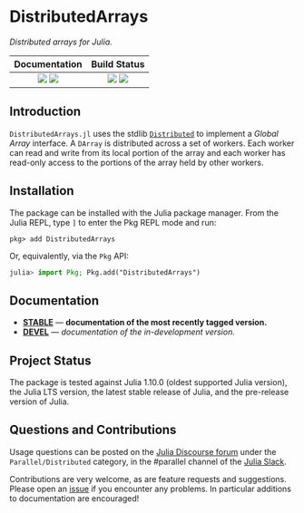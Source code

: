 # DistributedArrays

*Distributed arrays for Julia.*

| **Documentation**                                                         | **Build Status**                                              |
|:-------------------------------------------------------------------------:|:-------------------------------------------------------------:|
| [![][docs-stable-img]][docs-stable-url] [![][docs-dev-img]][docs-dev-url] | [![][travis-img]][travis-url] [![][codecov-img]][codecov-url] |

## Introduction

`DistributedArrays.jl` uses the stdlib [`Distributed`][distributed-docs] to implement a *Global Array* interface.
A `DArray` is distributed across a set of workers. Each worker can read and write from its local portion of the array and each worker has read-only access to the portions of the array held by other workers.

## Installation

The package can be installed with the Julia package manager.
From the Julia REPL, type `]` to enter the Pkg REPL mode and run:

```
pkg> add DistributedArrays
```

Or, equivalently, via the `Pkg` API:

```julia
julia> import Pkg; Pkg.add("DistributedArrays")
```

## Documentation

- [**STABLE**][docs-stable-url] &mdash; **documentation of the most recently tagged version.**
- [**DEVEL**][docs-dev-url] &mdash; *documentation of the in-development version.*

## Project Status

The package is tested against
Julia 1.10.0 (oldest supported Julia version),
the Julia LTS version,
the latest stable release of Julia,
and the pre-release version of Julia.

## Questions and Contributions

Usage questions can be posted on the [Julia Discourse forum][discourse-tag-url] under the `Parallel/Distributed` category, in the #parallel channel of the [Julia Slack](https://julialang.org/community/).

Contributions are very welcome, as are feature requests and suggestions. Please open an [issue][issues-url] if you encounter any problems. In particular additions to documentation are encouraged!

[contrib-url]: https://juliadocs.github.io/Documenter.jl/latest/man/contributing/
[discourse-tag-url]: https://discourse.julialang.org/c/domain/parallel

[docs-dev-img]: https://img.shields.io/badge/docs-dev-blue.svg
[docs-dev-url]: https://juliaparallel.github.io/DistributedArrays.jl/dev

[docs-stable-img]: https://img.shields.io/badge/docs-stable-blue.svg
[docs-stable-url]: https://juliaparallel.github.io/DistributedArrays.jl/stable

[travis-img]: https://travis-ci.org/JuliaParallel/DistributedArrays.jl.svg?branch=master
[travis-url]: https://travis-ci.org/JuliaParallel/DistributedArrays.jl

[codecov-img]: https://codecov.io/gh/JuliaParallel/DistributedArrays.jl/branch/master/graph/badge.svg
[codecov-url]: https://codecov.io/gh/JuliaParallel/DistributedArrays.jl

[issues-url]: https://github.com/JuliaParallel/DistributedArrays.jl/issues
[distributed-docs]: https://docs.julialang.org/en/v1/manual/parallel-computing/#Multi-Core-or-Distributed-Processing-1
